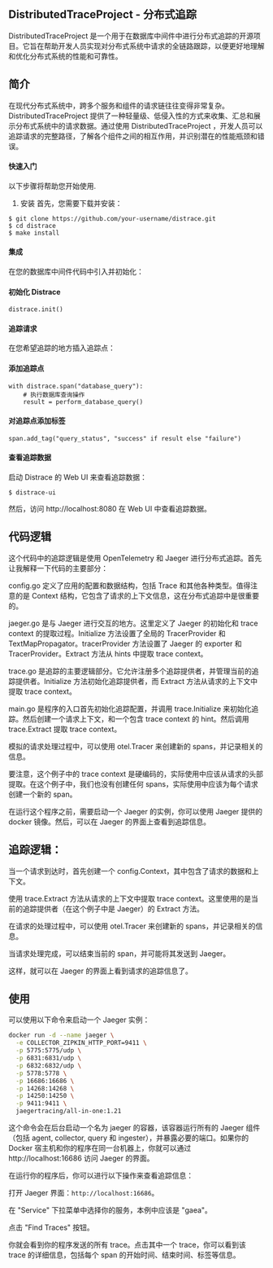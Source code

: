 ## DistributedTraceProject - 分布式追踪

DistributedTraceProject 是一个用于在数据库中间件中进行分布式追踪的开源项目。它旨在帮助开发人员实现对分布式系统中请求的全链路跟踪，以便更好地理解和优化分布式系统的性能和可靠性。

## 简介
在现代分布式系统中，跨多个服务和组件的请求链往往变得非常复杂。DistributedTraceProject  提供了一种轻量级、低侵入性的方式来收集、汇总和展示分布式系统中的请求数据。通过使用 DistributedTraceProject ，开发人员可以追踪请求的完整路径，了解各个组件之间的相互作用，并识别潜在的性能瓶颈和错误。


#### 快速入门

以下步骤将帮助您开始使用.

1. 安装
首先，您需要下载并安装：

```shell
$ git clone https://github.com/your-username/distrace.git
$ cd distrace
$ make install
```
#### 集成
在您的数据库中间件代码中引入并初始化：

####  初始化 Distrace
```shell
distrace.init()
```

#### 追踪请求
在您希望追踪的地方插入追踪点：

#### 添加追踪点
```shell
with distrace.span("database_query"):
    # 执行数据库查询操作
    result = perform_database_query()
```
#### 对追踪点添加标签
```shell
span.add_tag("query_status", "success" if result else "failure")
```
#### 查看追踪数据

启动 Distrace 的 Web UI 来查看追踪数据：
```shell
$ distrace-ui
```
然后，访问 http://localhost:8080 在 Web UI 中查看追踪数据。

## 代码逻辑

这个代码中的追踪逻辑是使用 OpenTelemetry 和 Jaeger 进行分布式追踪。首先让我解释一下代码的主要部分：

config.go 定义了应用的配置和数据结构，包括 Trace 和其他各种类型。值得注意的是 Context 结构，它包含了请求的上下文信息，这在分布式追踪中是很重要的。

jaeger.go 是与 Jaeger 进行交互的地方。这里定义了 Jaeger 的初始化和 trace context 的提取过程。Initialize 方法设置了全局的 TracerProvider 和 TextMapPropagator。tracerProvider 方法设置了 Jaeger 的 exporter 和 TracerProvider。Extract 方法从 hints 中提取 trace context。

trace.go 是追踪的主要逻辑部分。它允许注册多个追踪提供者，并管理当前的追踪提供者。Initialize 方法初始化追踪提供者，而 Extract 方法从请求的上下文中提取 trace context。

main.go 是程序的入口首先初始化追踪配置，并调用 trace.Initialize 来初始化追踪。然后创建一个请求上下文，和一个包含 trace context 的 hint。然后调用 trace.Extract 提取 trace context。

模拟的请求处理过程中，可以使用 otel.Tracer 来创建新的 spans，并记录相关的信息。

要注意，这个例子中的 trace context 是硬编码的，实际使用中应该从请求的头部提取。在这个例子中，我们也没有创建任何 spans，实际使用中应该为每个请求创建一个新的 span。

在运行这个程序之前，需要启动一个 Jaeger 的实例，你可以使用 Jaeger 提供的 docker 镜像。然后，可以在 Jaeger 的界面上查看到追踪信息。

## 追踪逻辑：

当一个请求到达时，首先创建一个 config.Context，其中包含了请求的数据和上下文。

使用 trace.Extract 方法从请求的上下文中提取 trace context。这里使用的是当前的追踪提供者（在这个例子中是 Jaeger）的 Extract 方法。

在请求的处理过程中，可以使用 otel.Tracer 来创建新的 spans，并记录相关的信息。

当请求处理完成，可以结束当前的 span，并可能将其发送到 Jaeger。

这样，就可以在 Jaeger 的界面上看到请求的追踪信息了。


## 使用

可以使用以下命令来启动一个 Jaeger 实例：

```bash
docker run -d --name jaeger \
  -e COLLECTOR_ZIPKIN_HTTP_PORT=9411 \
  -p 5775:5775/udp \
  -p 6831:6831/udp \
  -p 6832:6832/udp \
  -p 5778:5778 \
  -p 16686:16686 \
  -p 14268:14268 \
  -p 14250:14250 \
  -p 9411:9411 \
  jaegertracing/all-in-one:1.21
```
这个命令会在后台启动一个名为 jaeger 的容器，该容器运行所有的 Jaeger 组件（包括 agent, collector, query 和 ingester），并暴露必要的端口。如果你的 Docker 宿主机和你的程序在同一台机器上，你就可以通过 http://localhost:16686 访问 Jaeger 的界面。

在运行你的程序后，你可以进行以下操作来查看追踪信息：

打开 Jaeger 界面：`http://localhost:16686`。

在 "Service" 下拉菜单中选择你的服务，本例中应该是 "gaea"。

点击 "Find Traces" 按钮。

你就会看到你的程序发送的所有 trace。点击其中一个 trace，你可以看到该 trace 的详细信息，包括每个 span 的开始时间、结束时间、标签等信息。
